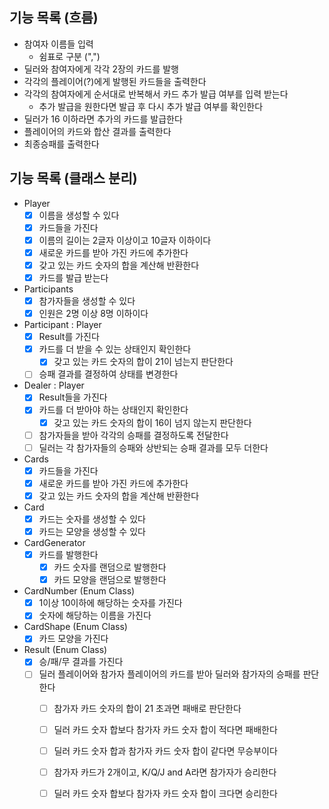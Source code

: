 ## 기능 목록 (흐름)

- 참여자 이름들 입력
    - 쉼표로 구분 (",")
- 딜러와 참여자에게 각각 2장의 카드를 발행
- 각각의 플레이어(?)에게 발행된 카드들을 출력한다
- 각각의 참여자에게 순서대로 반복해서 카드 추가 발급 여부를 입력 받는다
    - 추가 발급을 원한다면 발급 후 다시 추가 발급 여부를 확인한다
- 딜러가 16 이하라면 추가의 카드를 발급한다
- 플레이어의 카드와 합산 결과를 출력한다
- 최종승패를 출력한다

## 기능 목록 (클래스 분리)

- Player
    - [x] 이름을 생성할 수 있다
    - [x] 카드들을 가진다
    - [x] 이름의 길이는 2글자 이상이고 10글자 이하이다
    - [x] 새로운 카드를 받아 가진 카드에 추가한다
    - [x] 갖고 있는 카드 숫자의 합을 계산해 반환한다
    - [x] 카드를 발급 받는다
- Participants
    - [x] 참가자들을 생성할 수 있다
    - [x] 인원은 2명 이상 8명 이하이다
- Participant : Player
    - [x] Result를 가진다
    - [x] 카드를 더 받을 수 있는 상태인지 확인한다
        - [x] 갖고 있는 카드 숫자의 합이 21이 넘는지 판단한다
    - [ ] 승패 결과를 결정하여 상태를 변경한다
- Dealer : Player
    - [x] Result들을 가진다
    - [x] 카드를 더 받아야 하는 상태인지 확인한다
        - [x] 갖고 있는 카드 숫자의 합이 16이 넘지 않는지 판단한다
    - [ ] 참가자들을 받아 각각의 승패를 결정하도록 전달한다
    - [ ] 딜러는 각 참가자들의 승패와 상반되는 승패 결과를 모두 더한다
- Cards
    - [x] 카드들을 가진다
    - [x] 새로운 카드를 받아 가진 카드에 추가한다
    - [x] 갖고 있는 카드 숫자의 합을 계산해 반환한다
- Card
    - [x] 카드는 숫자를 생성할 수 있다
    - [x] 카드는 모양을 생성할 수 있다
- CardGenerator
    - [x] 카드를 발행한다
        - [x] 카드 숫자를 랜덤으로 발행한다
        - [x] 카드 모양을 랜덤으로 발행한다
- CardNumber (Enum Class)
    - [x] 1이상 10이하에 해당하는 숫자를 가진다
    - [x] 숫자에 해당하는 이름을 가진다
- CardShape (Enum Class)
    - [x] 카드 모양을 가진다
- Result (Enum Class)
    - [x] 승/패/무 결과를 가진다
    - [ ] 딜러 플레이어와 참가자 플레이어의 카드를 받아 딜러와 참가자의 승패를 판단한다
        - [ ] 참가자 카드 숫자의 합이 21 초과면 패배로 판단한다
        - [ ] 딜러 카드 숫자 합보다 참가자 카드 숫자 합이 적다면 패배한다
        - [ ] 딜러 카드 숫자 합과 참가자 카드 숫자 합이 같다면 무승부이다
        - [ ] 참가자 카드가 2개이고, K/Q/J and A라면 참가자가 승리한다
        - [ ] 딜러 카드 숫자 합보다 참가자 카드 숫자 합이 크다면 승리한다
  